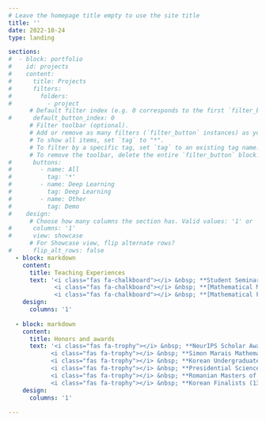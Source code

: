 ```yaml
---
# Leave the homepage title empty to use the site title
title: ''
date: 2022-10-24
type: landing

sections:
#  - block: portfolio
#    id: projects
#    content:
#      title: Projects
#      filters:
#        folders:
#          - project
      # Default filter index (e.g. 0 corresponds to the first `filter_button` instance below).
#      default_button_index: 0
      # Filter toolbar (optional).
      # Add or remove as many filters (`filter_button` instances) as you like.
      # To show all items, set `tag` to "*".
      # To filter by a specific tag, set `tag` to an existing tag name.
      # To remove the toolbar, delete the entire `filter_button` block.
#      buttons:
#        - name: All
#          tag: '*'
#        - name: Deep Learning
#          tag: Deep Learning
#        - name: Other
#          tag: Demo
#    design:
      # Choose how many columns the section has. Valid values: '1' or '2'.
#      columns: '1'
#      view: showcase
      # For Showcase view, flip alternate rows?
#      flip_alt_rows: false
  - block: markdown
    content:
      title: Teaching Experiences
      text: '<i class="fas fa-chalkboard"></i> &nbsp; **Student Seminar**, 2024 Spring <br><br>
             <i class="fas fa-chalkboard"></i> &nbsp; **[Mathematical Machine Learning Theory](https://ernestryu.com/courses/MLT.html)**, 2024 Spring <br><br>
             <i class="fas fa-chalkboard"></i> &nbsp; **[Mathematical Foundation of  Deep Neural Networks](https://ernestryu.com/courses/deep_learning.html)**, 2022 Fall'
    design:
      columns: '1'
    
  - block: markdown
    content:
      title: Honors and awards
      text: '<i class="fas fa-trophy"></i> &nbsp; **NeurIPS Scholar Award**, 2022 <br><br>
            <i class="fas fa-trophy"></i> &nbsp; **Simon Marais Mathematics Competition, 3rd prize**, 2021 <br><br>
            <i class="fas fa-trophy"></i> &nbsp; **Korean Undergraduates Mathematics Competition, Gold Prize**, 2020, 2021 <br><br>
            <i class="fas fa-trophy"></i> &nbsp; **Presidential Science Scholarship from Korea Student Aid Foundation**, 2020 - 2023 <br><br>
            <i class="fas fa-trophy"></i> &nbsp; **Romanian Masters of Mathematics, Silver Medal**, 2019  <br><br>
            <i class="fas fa-trophy"></i> &nbsp; **Korean Finalists (13 students) for International Mathematical Olympiad (IMO)**, 2018, 2019'
    design:
      columns: '1'
    
---
```


